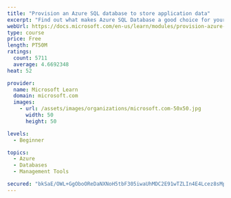 ```yaml
---
title: "Provision an Azure SQL database to store application data"
excerpt: "Find out what makes Azure SQL Database a good choice for your relational database, how to create the database from the portal and connect with Azure Cloud Shell."
webUrl: https://docs.microsoft.com/en-us/learn/modules/provision-azure-sql-db/
type: course
price: Free
length: PT50M
ratings:
  count: 5711
  average: 4.6692348
heat: 52

provider:
  name: Microsoft Learn
  domain: microsoft.com
  images:
    - url: /assets/images/organizations/microsoft.com-50x50.jpg
      width: 50
      height: 50

levels:
  - Beginner

topics:
  - Azure
  - Databases
  - Management Tools

secured: "bkSaE/OWL+GgOboOReDaNXNoH5tbF305iwaUhMDC2E91wTZLIn4E4Lcez8sMpgjNQeSRafNLeqYb/3p47XYN4xmXVeW3A9FLza7LhzpUzZyzMSe77Nnvlo3sZIgaet1iUccpcSz+qSifmTx5w5WdNB2oQrzvQozoQX++bVxGIOry9uLRotMOosJXE1/Hx45U2h8rubJuWgY4TbYqNyQtABjvHWyqB7qoagu3Kofec43m6iJyI0PoiKuWCJ6D2AVmRtGjkOTpwHHYjs55RZcB7YqJpECXgq7Cr49feXXeVQEsYq6rwUMG+/emDDJ+NtjLCyPoMyUzhNd21riIfeKOA43HQFAmsQC9xKVgaEsjgGW4jY7yQlVIrRdgbIXeITg/D9CjmPFB7zkw1LnFbLRrFe7ZnkxniOEyXhC42+cdpO8=;T+X7CKyrKm495DP7ENc+tg=="
---
```


